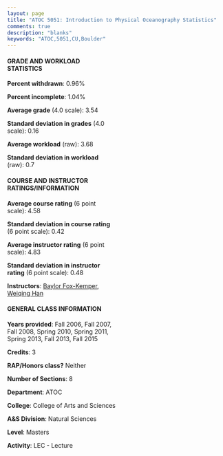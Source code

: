 ```yaml
---
layout: page
title: "ATOC 5051: Introduction to Physical Oceanography Statistics"
comments: true
description: "blanks"
keywords: "ATOC,5051,CU,Boulder"
---
```

<head>
<script src="https://ajax.googleapis.com/ajax/libs/jquery/2.1.3/jquery.min.js"></script>
<script src="https://dl.dropboxusercontent.com/s/pc42nxpaw1ea4o9/highcharts.js?dl=0"></script>
<!-- <script src="../assets/js/highcharts.js"></script> -->
<style type="text/css">@font-face {
	font-family: "Bebas Neue";
	src: url(https://www.filehosting.org/file/details/544349/BebasNeue Regular.otf) format("opentype");
	}
	h1.Bebas { 
		font-family: "Bebas Neue", Verdana, Tahoma;
	}
</style>
</head>
<body>
	<div id="container" style="float: right; width: 45%; height: 88%; margin-left: 2.5%; margin-right: 2.5%;"></div>
	<script language="JavaScript">
		$(document).ready(function() {
		var chart = {type: 'column'};
		var title = {text: 'Grade Distribution'};
		var xAxis = {categories: ['A','B','C','D','F'],crosshair: true};
		var yAxis = {min: 0,title: {text: 'Percentage'}};
		var tooltip = {headerFormat: '<center><b><span style="font-size:20px">{point.key}</span></b></center>',
		               pointFormat: '<td style="padding:0"><b>{point.y:.1f}%</b></td>',
		               footerFormat: '</table>',shared: true,useHTML: true};
		var plotOptions = {column: {pointPadding: 0.0,borderWidth: 0}};  
		var credits = {enabled: false};var series= [{name: 'Percent',data: [57.28,41.98,0.74,0.0,0.0,]}];
		var json = {};
		json.chart = chart;
		json.title = title;
		json.tooltip = tooltip;
		json.xAxis = xAxis;
		json.yAxis = yAxis;  
		json.series = series;
		json.plotOptions = plotOptions;  
		json.credits = credits;
		$('#container').highcharts(json);
	});
	</script>
</body>
			   
#### GRADE AND WORKLOAD STATISTICS

**Percent withdrawn**: 0.96%

**Percent incomplete**: 1.04%

**Average grade** (4.0 scale): 3.54

**Standard deviation in grades** (4.0 scale): 0.16

**Average workload** (raw): 3.68

**Standard deviation in workload** (raw): 0.7

#### COURSE AND INSTRUCTOR RATINGS/INFORMATION

**Average course rating** (6 point scale): 4.58

**Standard deviation in course rating** (6 point scale): 0.42

**Average instructor rating** (6 point scale): 4.83

**Standard deviation in instructor rating** (6 point scale): 0.48

**Instructors**: <a href='../../instructors/Baylor_Fox-Kemper'>Baylor Fox-Kemper</a>, <a href='../../instructors/Weiqing_Han'>Weiqing Han</a>

#### GENERAL CLASS INFORMATION

**Years provided**: Fall 2006, Fall 2007, Fall 2008, Spring 2010, Spring 2011, Spring 2013, Fall 2013, Fall 2015

**Credits**: 3

**RAP/Honors class?** Neither

**Number of Sections**: 8

**Department**: ATOC

**College**: College of Arts and Sciences

**A&S Division**: Natural Sciences

**Level**: Masters

**Activity**: LEC - Lecture
